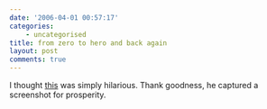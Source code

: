 ```yaml
---
date: '2006-04-01 00:57:17'
categories:
    - uncategorised
title: from zero to hero and back again
layout: post
comments: true
---
```


I thought
[this](http://www.stoweboyd.com/message/2006/03/technorati_lost.html)
was simply hilarious. Thank goodness, he captured a screenshot for
prosperity.
